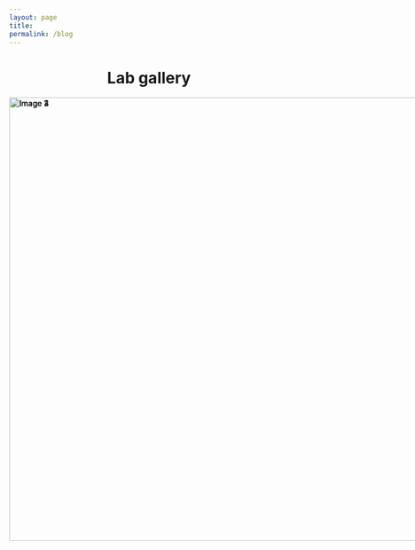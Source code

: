 ```yaml
---
layout: page
title:
permalink: /blog
---
```


<h1 align="center">Lab gallery</h1>

<html lang="en">
<head>
<meta charset="UTF-8">
<meta name="viewport" content="width=device-width, initial-scale=1.0">
<title>图片浮动显示</title>
<style>
    .image-container {
        width: 1200px;
        height: 800px;
        position: relative;
        overflow: hidden;
        margin: 0 auto;
    }
    .image-container img {
        width: 100%;
        height: auto;
        position: absolute;
        transition: opacity 0.5s ease-in-out;
    }
</style>
</head>
<body>
<div class="image-container">
    <img src="{{site.baseurl}}/assets/img/gallery/cls.jpg" alt="Image 1">
    <img src="{{site.baseurl}}/assets/img/gallery/grass.jpg" alt="Image 2">
    <img src="{{site.baseurl}}/assets/img/gallery/clean.JPG" alt="Image 3">
    <img src="{{site.baseurl}}/assets/img/gallery/bbq.JPG" alt="Image 4">
</div>

<script>
    document.addEventListener("DOMContentLoaded", function() {
        let images = document.querySelectorAll('.image-container img');
        let currentIndex = 0;
        let interval = 3000; // 每隔3秒切换一次

        function showImage(index) {
            for (let i = 0; i < images.length; i++) {
                if (i === index) {
                    images[i].style.opacity = 1;
                } else {
                    images[i].style.opacity = 0;
                }
            }
        }

        function nextImage() {
            currentIndex = (currentIndex + 1) % images.length;
            showImage(currentIndex);
        }

        setInterval(nextImage, interval);
        showImage(currentIndex);
    });
</script>
</body>
</html>

